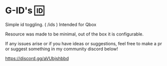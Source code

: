 # G-ID's 🆔
Simple id toggling. ( /ids )
Intended for Qbox

Resource was made to be minimal, out of the box it is configurable.

If any issues arise or if you have ideas or suggestions, feel free to make a pr or suggest something in my community discord below!

https://discord.gg/aVUbjshbbd 
